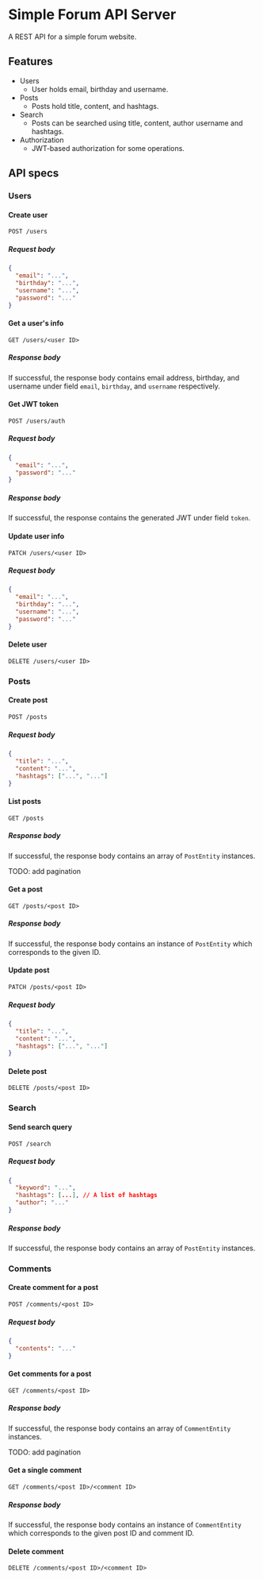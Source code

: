 # Simple Forum API Server

A REST API for a simple forum website.

## Features

- Users
  - User holds email, birthday and username.
- Posts
  - Posts hold title, content, and hashtags.
- Search
  - Posts can be searched using title, content, author username and hashtags.
- Authorization
  - JWT-based authorization for some operations.

## API specs

### Users

#### Create user

```
POST /users
```

##### Request body

```json
{
  "email": "...",
  "birthday": "...",
  "username": "...",
  "password": "..."
}
```

#### Get a user's info

```
GET /users/<user ID>
```

##### Response body

If successful, the response body contains email address, birthday, and username under field `email`, `birthday`, and `username` respectively.

#### Get JWT token

```
POST /users/auth
```

##### Request body

```json
{
  "email": "...",
  "password": "..."
}
```

##### Response body

If successful, the response contains the generated JWT under field `token`.

#### Update user info

```
PATCH /users/<user ID>
```

##### Request body

```json
{
  "email": "...",
  "birthday": "...",
  "username": "...",
  "password": "..."
}
```

#### Delete user

```
DELETE /users/<user ID>
```

### Posts

#### Create post

```
POST /posts
```

##### Request body

```json
{
  "title": "...",
  "content": "...",
  "hashtags": ["...", "..."]
}
```

#### List posts

```
GET /posts
```

##### Response body

If successful, the response body contains an array of `PostEntity` instances.

TODO: add pagination

#### Get a post

```
GET /posts/<post ID>
```

##### Response body

If successful, the response body contains an instance of `PostEntity` which corresponds to the given ID.

#### Update post

```
PATCH /posts/<post ID>
```

##### Request body

```json
{
  "title": "...",
  "content": "...",
  "hashtags": ["...", "..."]
}
```

#### Delete post

```
DELETE /posts/<post ID>
```

### Search

#### Send search query

```
POST /search
```

##### Request body

```json
{
  "keyword": "...",
  "hashtags": [...], // A list of hashtags
  "author": "..."
}
```

##### Response body

If successful, the response body contains an array of `PostEntity` instances.

### Comments

#### Create comment for a post

```
POST /comments/<post ID>
```

##### Request body

```json
{
  "contents": "..."
}
```

#### Get comments for a post

```
GET /comments/<post ID>
```

##### Response body

If successful, the response body contains an array of `CommentEntity` instances.

TODO: add pagination

#### Get a single comment

```
GET /comments/<post ID>/<comment ID>
```

##### Response body

If successful, the response body contains an instance of `CommentEntity` which corresponds to the given post ID and comment ID.

#### Delete comment

```
DELETE /comments/<post ID>/<comment ID>
```

